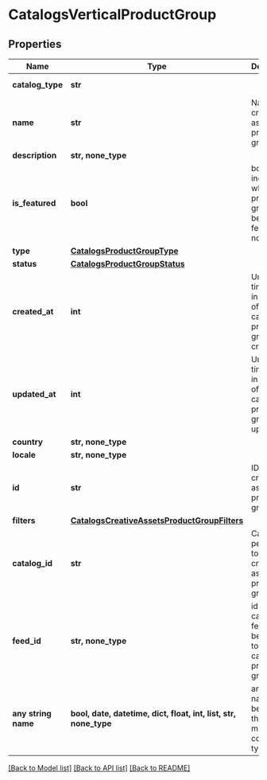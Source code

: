 # CatalogsVerticalProductGroup


## Properties
Name | Type | Description | Notes
------------ | ------------- | ------------- | -------------
**catalog_type** | **str** |  | defaults to "CREATIVE_ASSETS"
**name** | **str** | Name of creative assets product group | [optional] 
**description** | **str, none_type** |  | [optional] 
**is_featured** | **bool** | boolean indicator of whether the product group is being featured or not | [optional] 
**type** | [**CatalogsProductGroupType**](CatalogsProductGroupType.md) |  | [optional] 
**status** | [**CatalogsProductGroupStatus**](CatalogsProductGroupStatus.md) |  | [optional] 
**created_at** | **int** | Unix timestamp in seconds of when catalog product group was created. | [optional] 
**updated_at** | **int** | Unix timestamp in seconds of last time catalog product group was updated. | [optional] 
**country** | **str, none_type** |  | [optional] 
**locale** | **str, none_type** |  | [optional] 
**id** | **str** | ID of the creative assets product group. | [optional] 
**filters** | [**CatalogsCreativeAssetsProductGroupFilters**](CatalogsCreativeAssetsProductGroupFilters.md) |  | [optional] 
**catalog_id** | **str** | Catalog id pertaining to the creative assets product group. | [optional] 
**feed_id** | **str, none_type** | id of the catalogs feed belonging to this catalog product group | [optional] 
**any string name** | **bool, date, datetime, dict, float, int, list, str, none_type** | any string name can be used but the value must be the correct type | [optional]

[[Back to Model list]](../README.md#documentation-for-models) [[Back to API list]](../README.md#documentation-for-api-endpoints) [[Back to README]](../README.md)


